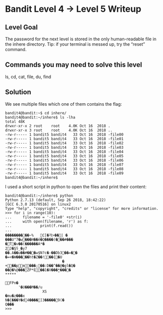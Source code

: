 # Bandit Level 4 → Level 5 Writeup
## Level Goal
The password for the next level is stored in the only human-readable file in the inhere directory. Tip: if your terminal is messed up, try the “reset” command.

## Commands you may need to solve this level
ls, cd, cat, file, du, find

## Solution

We see multiple files which one of them contains the flag:
```
bandit4@bandit:~$ cd inhere/
bandit4@bandit:~/inhere$ ls -lha
total 48K
drwxr-xr-x 2 root    root    4.0K Oct 16  2018 .
drwxr-xr-x 3 root    root    4.0K Oct 16  2018 ..
-rw-r----- 1 bandit5 bandit4   33 Oct 16  2018 -file00
-rw-r----- 1 bandit5 bandit4   33 Oct 16  2018 -file01
-rw-r----- 1 bandit5 bandit4   33 Oct 16  2018 -file02
-rw-r----- 1 bandit5 bandit4   33 Oct 16  2018 -file03
-rw-r----- 1 bandit5 bandit4   33 Oct 16  2018 -file04
-rw-r----- 1 bandit5 bandit4   33 Oct 16  2018 -file05
-rw-r----- 1 bandit5 bandit4   33 Oct 16  2018 -file06
-rw-r----- 1 bandit5 bandit4   33 Oct 16  2018 -file07
-rw-r----- 1 bandit5 bandit4   33 Oct 16  2018 -file08
-rw-r----- 1 bandit5 bandit4   33 Oct 16  2018 -file09
bandit4@bandit:~/inhere$ 
```
I used a short script in python to open the files and print their content:
```
bandit4@bandit:~/inhere$ python
Python 2.7.13 (default, Sep 26 2018, 18:42:22) 
[GCC 6.3.0 20170516] on linux2
Type "help", "copyright", "credits" or "license" for more information.
>>> for i in range(10):
...     filename = '-file0' +str(i)
...     with open(filename, 'r') as f:
...             print(f.read())
... 
����������~%	C[�걱>��| �
���U"7�w���H��ê�Q����(���#���
�T�v��(�ִ�����A*�
2J�Ş؇_�y7
��.A��u��#���w$N?c�-��Db3��=��
�=<�W�����ht�Z��!��{�U
                          �
+��pm���;��:D��^��@�gl�Q�
��@�%@���ZP*E��1�V���̫*����
*****

FPn�
      '�U���M��/u
                 XS
�mu�z���х
N�{���Y�d4����]3�����9(�
Q���
>>> 
```
